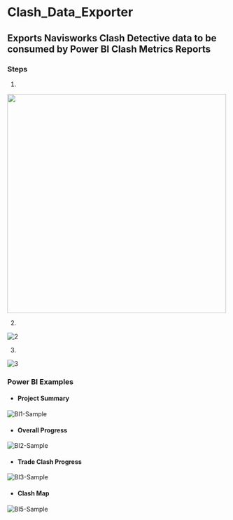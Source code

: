 # Clash_Data_Exporter
## Exports Navisworks Clash Detective data to be consumed by Power BI Clash Metrics Reports

### Steps

1.
<img src="https://user-images.githubusercontent.com/44215479/55692177-47521080-595a-11e9-88cd-180e5ec7c7da.png" width="500">

2.
![2](https://user-images.githubusercontent.com/44215479/55692238-cc3d2a00-595a-11e9-9a6f-496750a7f6f2.png)

3.
![3](https://user-images.githubusercontent.com/44215479/55692242-d0694780-595a-11e9-8fd6-152e1931fdd1.png)

### Power BI Examples

- #### Project Summary
![BI1-Sample](https://user-images.githubusercontent.com/44215479/55692376-34d8d680-595c-11e9-85e1-5e0b6483bb83.png)

- #### Overall Progress
![BI2-Sample](https://user-images.githubusercontent.com/44215479/55692378-399d8a80-595c-11e9-8094-83a1bea31f76.png)

- #### Trade Clash Progress
![BI3-Sample](https://user-images.githubusercontent.com/44215479/55692379-3dc9a800-595c-11e9-82a6-e628c96e1706.png)

- #### Clash Map
![BI5-Sample](https://user-images.githubusercontent.com/44215479/55692383-40c49880-595c-11e9-9320-287aa66c599a.png)

